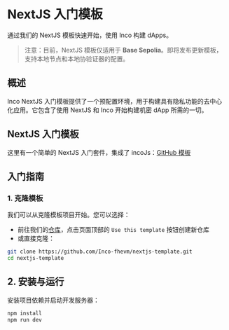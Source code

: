 
# NextJS 入门模板
通过我们的 NextJS 模板快速开始，使用 Inco 构建 dApps。

> 注意：目前，NextJS 模板仅适用于 **Base Sepolia**。即将发布更新模板，支持本地节点和本地协验证器的配置。

## 概述
Inco NextJS 入门模板提供了一个预配置环境，用于构建具有隐私功能的去中心化应用。它包含了使用 NextJS 和 Inco 开始构建机密 dApp 所需的一切。

## NextJS 入门模板
这里有一个简单的 NextJS 入门套件，集成了 incoJs：[GitHub 模板](https://github.com/Inco-fhevm/nextjs-template)

## 入门指南
### 1. 克隆模板
我们可以从克隆模板项目开始。您可以选择：
- 前往我们的[仓库](https://github.com/Inco-fhevm/nextjs-template)，点击页面顶部的 `Use this template` 按钮创建新仓库
- 或直接克隆：
```bash
git clone https://github.com/Inco-fhevm/nextjs-template.git
cd nextjs-template
```

## 2. 安装与运行
安装项目依赖并启动开发服务器：
```bash
npm install 
npm run dev
```